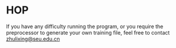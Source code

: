 # HOP

If you have any difficulty running the program, or you require the preprocessor to generate your own training file, feel free to contact zhulixing@seu.edu.cn

